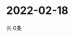 # 2022-02-18
  共 0条

  <!-- BEGIN -->
  <!-- 最后更新时间Fri Feb 18 2022 06:07:43 GMT+0000 (Coordinated Universal Time) -->
  
  <!-- END -->
  
  